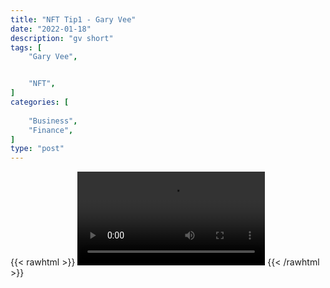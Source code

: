 ```yaml
---
title: "NFT Tip1 - Gary Vee"
date: "2022-01-18"
description: "gv short"
tags: [
    "Gary Vee",


    "NFT",
]
categories: [
    
    "Business",
    "Finance",
]
type: "post"
---
```

{{< rawhtml >}}
    <video width="auto" height="auto" controls>
        <source src="https://clips.dev00ps.com/Gary%20Vee/trading_nfts1.mp4" type="video/mp4"> 
    </video>
{{< /rawhtml >}}